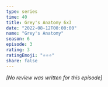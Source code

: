 ```yaml
---
type: series
time: 40
title: Grey's Anatomy 6x3
date: "2022-08-12T00:00:00"
name: "Grey's Anatomy"
season: 6
episode: 3
rating: 3
ratingEmoji: "⭐️⭐️⭐️"
share: false
---
```


*[No review was written for this episode]*